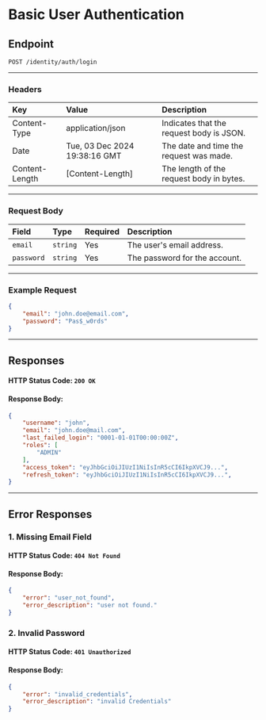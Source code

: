 # Basic User Authentication

## Endpoint
```
POST /identity/auth/login
```

---

### Headers
| Key             | Value                         | Description                               |
| :-------------- | :---------------------------- | :-----------------------------------------|
| Content-Type    | application/json              | Indicates that the request body is JSON.  |
| Date            | Tue, 03 Dec 2024 19:38:16 GMT | The date and time the request was made.   |
| Content-Length  | [Content-Length]              | The length of the request body in bytes.  |

---

### Request Body
| Field     | Type    | Required  | Description                    |
|:----------|:--------|:----------|:-------------------------------|
| `email`     | `string`  | Yes       | The user's email address.      |
| `password`  | `string`  | Yes       | The password for the account.  |

---

### Example Request
```json
{
    "email": "john.doe@email.com",
    "password": "Pas$_w0rds"
}
```

---

## Responses
#### HTTP Status Code: `200 OK`
#### Response Body:
```json
{
    "username": "john",
    "email": "john.doe@mail.com",
    "last_failed_login": "0001-01-01T00:00:00Z",
    "roles": [
        "ADMIN"
    ],
    "access_token": "eyJhbGciOiJIUzI1NiIsInR5cCI6IkpXVCJ9...",
    "refresh_token": "eyJhbGciOiJIUzI1NiIsInR5cCI6IkpXVCJ9...",
}
```

---

## Error Responses
### 1. Missing Email Field
#### HTTP Status Code: `404 Not Found`
#### Response Body:
```json
{
    "error": "user_not_found",
    "error_description": "user not found."
}
```

### 2. Invalid Password
#### HTTP Status Code: `401 Unauthorized`
#### Response Body:
```json
{
    "error": "invalid_credentials",
    "error_description": "invalid Credentials"
}
```